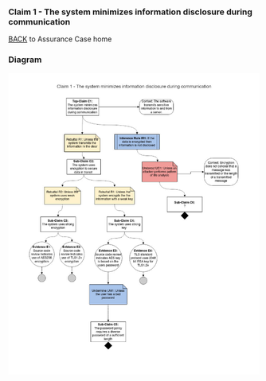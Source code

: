 ### Claim 1 - The system minimizes information disclosure during communication
[BACK](https://github.com/DoctorEww/software-assurance/blob/main/AssuranceCases.md) to Assurance Case home
### Diagram
![](https://github.com/DoctorEww/software-assurance/blob/main/AssuranceCase/InfoDisclosure/info_disclosure.jpg)
